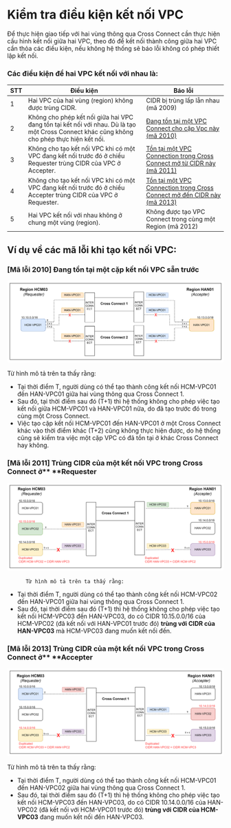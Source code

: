 # Kiểm tra điều kiện kết nối VPC

Để thực hiện giao tiếp với hai vùng thông qua Cross Connect cần thực hiện cấu hình kết nối giữa hai VPC, theo đó để kết nối thành công giữa hai VPC cần thỏa các điều kiện, nếu không hệ thống sẽ báo lỗi không có phép thiết lập kết nối.

### **Các điều kiện để hai VPC kết nối với nhau là:**

| STT | Điều kiện | Báo lỗi |
| --- | --- | --- |
| 1 | Hai VPC của hai vùng (region) không được trùng CIDR. | CIDR bị trùng lấp lẫn nhau (mã 2009) |
| 2 | Không cho phép kết nối giữa hai VPC đang tồn tại kết nối với nhau.  Dù là tạo một Cross Connect khác cũng không cho phép thực hiện kết nối. | [Đang tồn tại một VPC Connect cho cặp Vpc này (mã 2010)](https://docs.vngcloud.vn/vng-cloud-document/vn/vnetwork/cross-connect/kiem-tra-dieu-kien-ket-noi-vpc#ma-loi-2010-dang-ton-tai-mot-cap-ket-noi-vpc-san-truoc) |
| 3 | Không cho tạo kết nối  VPC khi có một VPC đang kết nối trước đó ở chiều Requester trùng CIDR của VPC ở Accepter. | [Tồn tại một VPC Connection trong Cross Connect mở từ CIDR này (mã 2011)](https://docs.vngcloud.vn/vng-cloud-document/vn/vnetwork/cross-connect/kiem-tra-dieu-kien-ket-noi-vpc#ma-loi-2011-trung-cidr-cua-mot-ket-noi-vpc-trong-cross-connect-o-requester) |
| 4 | Không cho tạo kết nối  VPC khi có một VPC đang kết nối trước đó ở chiều Accepter trùng CIDR của VPC ở Requester. | [Tồn tại một VPC Connection trong Cross Connect mở đến CIDR này (mã 2013)](https://docs.vngcloud.vn/vng-cloud-document/vn/vnetwork/cross-connect/kiem-tra-dieu-kien-ket-noi-vpc#ma-loi-2013-trung-cidr-cua-mot-ket-noi-vpc-trong-cross-connect-o-accepter) |
| 5 | Hai VPC kết nối với nhau không ở chung một vùng (region). | Không được tạo VPC Connect trong cùng một Region (mã 2012) |

## **Ví dụ về các mã lỗi khi tạo kết nối VPC:**

### ****\[******Mã lỗi 2010******] Đang tồn tại một cặp kết nối VPC sẵn trước****

![Image](https://github.com/vngcloud/docs/blob/main/Vietnamese/.gitbook/assets/image%20(43).png?raw=true)

Từ hình mô tả trên ta thấy rằng:

* Tại thời điểm T, người dùng có thể tạo thành công kết nối HCM-VPC01 đến HAN-VPC01 giữa hai vùng thông qua Cross Connect 1.
* Sau đó, tại thời điểm sau đó (T+1) thì hệ thống không cho phép việc tạo kết nối giữa HCM-VPC01 và HAN-VPC01 nữa, do đã tạo trước đó trong cùng một Cross Connect.
* Việc tạo cặp kết nối HCM-VPC01 đến HAN-VPC01 ở một Cross Connect khác vào thời điểm khác (T+2) cũng không thực hiện được, do hệ thống cũng sẽ kiểm tra việc một cặp VPC có đã tồn tại ở khác Cross Connect hay không. 

### ****\[Mã lỗi 2011] Trùng CIDR của một kết nối VPC trong Cross Connect ở****** ******Requester****

![Image](https://github.com/vngcloud/docs/blob/main/Vietnamese/.gitbook/assets/image%20(44).png?raw=true)

          Từ hình mô tả trên ta thấy rằng:

* Tại thời điểm T, người dùng có thể tạo thành công kết nối HCM-VPC02 đến HAN-VPC01 giữa hai vùng thông qua Cross Connect 1.
* Sau đó, tại thời điểm sau đó (T+1) thì hệ thống không cho phép việc tạo kết nối HCM-VPC03 đến HAN-VPC03, do có CIDR 10.15.0.0/16 của HCM-VPC02 (đã kết nối với HAN-VPC01 trước đó) **trùng với CIDR của HAN-VPC03** mà HCM-VPC03 đang muốn kết nối đến.

### ****\[Mã lỗi 2013] Trùng CIDR của một kết nối VPC trong Cross Connect ở****** ******Accepter****

![Image](https://github.com/vngcloud/docs/blob/main/Vietnamese/.gitbook/assets/image%20(45).png?raw=true)

Từ hình mô tả trên ta thấy rằng:

* Tại thời điểm T, người dùng có thể tạo thành công kết nối HCM-VPC01 đến HAN-VPC02 giữa hai vùng thông qua Cross Connect 1.
* Sau đó, tại thời điểm sau đó (T+1) thì hệ thống không cho phép việc tạo kết nối HCM-VPC03 đến HAN-VPC03, do có CIDR 10.14.0.0/16 của HAN-VPC02 (đã kết nối với HCM-VPC01 trước đó) **trùng với CIDR của HCM-VPC03** đang muốn kết nối đến HAN-VPC03.
